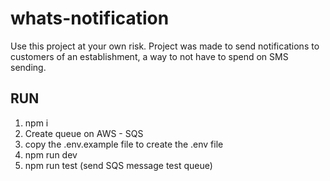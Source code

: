 # whats-notification

Use this project at your own risk. Project was made to send notifications to customers of an establishment, a way to not have to spend on SMS sending.

## RUN
1. npm i <br/>
2. Create queue on AWS - SQS <br/>
3. copy the .env.example file to create the .env file <br/>
4. npm run dev <br/>
5. npm run test (send SQS message test queue) <br/>
